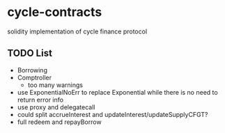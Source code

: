 # cycle-contracts

solidity implementation of cycle finance protocol

## TODO List

- Borrowing
- Comptroller
  - too many warnings
- use ExponentialNoErr to replace Exponential while there is no need to return error info
- use proxy and delegatecall
- could split accrueInterest and updateInterest/updateSupplyCFGT?
- full redeem and repayBorrow
